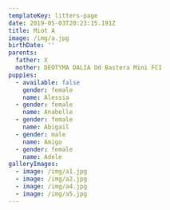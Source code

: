 ```yaml
---
templateKey: litters-page
date: 2019-05-03T20:23:15.191Z
title: Miot A
image: /img/a.jpg
birthDate: ''
parents:
  father: X
  mother: DEOTYMA DALIA Od Bastera Mini FCI
puppies:
  - available: false
    gender: female
    name: Alessia
  - gender: female
    name: Anabelle
  - gender: female
    name: Abigail
  - gender: male
    name: Amigo
  - gender: female
    name: Adele
galleryImages:
  - image: /img/a1.jpg
  - image: /img/a2.jpg
  - image: /img/a4.jpg
  - image: /img/a5.jpg
---
```


